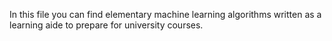 In this file you can find elementary machine learning algorithms written as a learning aide to prepare for university courses.
